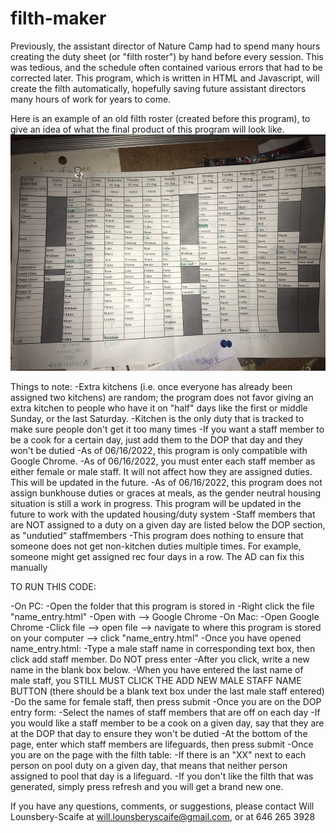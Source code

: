 # filth-maker

Previously, the assistant director of Nature Camp had to spend many hours creating the duty sheet (or "filth roster") by hand before every session. This was tedious, and the schedule often contained various errors that had to be corrected later. This program, which is written in HTML and Javascript, will create the filth automatically, hopefully saving future assistant directors many hours of work for years to come.


Here is an example of an old filth roster (created before this program), to give an idea of what the final product of this program will look like.
![](Images/filthImage.png)


Things to note:
    -Extra kitchens (i.e. once everyone has already been assigned two kitchens) are random; the program does not favor giving an extra kitchen to people who have it on "half" days like the first or middle Sunday, or the last Saturday.
    -Kitchen is the only duty that is tracked to make sure people don't get it too many times
    -If you want a staff member to be a cook for a certain day, just add them to the DOP that day and they won't be dutied
    -As of 06/16/2022, this program is only compatible with Google Chrome.
    -As of 06/16/2022, you must enter each staff member as either female or male staff. It will not affect how they are assigned duties. This will be updated in the future.
    -As of 06/16/2022, this program does not assign bunkhouse duties or graces at meals, as the gender neutral housing situation is still a work in progress. This program will be updated in the future to work with the updated housing/duty system
    -Staff members that are NOT assigned to a duty on a given day are listed below the DOP section, as "undutied" staffmembers
    -This program does nothing to ensure that someone does not get non-kitchen duties multiple times. For example, someone might get assigned rec four days in a row. The AD can fix
    this manually



TO RUN THIS CODE:

-On PC:
    -Open the folder that this program is stored in
    -Right click the file "name_entry.html"
    -Open with --> Google Chrome
-On Mac:
    -Open Google Chrome
    -Click file --> open file --> navigate to where this program is stored on your computer --> click "name_entry.html"
-Once you have opened name_entry.html:
    -Type a male staff name in corresponding text box, then click add staff member. Do NOT press enter
    -After you click, write a new name in the blank box below.
    -When you have entered the last name of male staff, you STILL MUST CLICK THE ADD NEW MALE STAFF NAME BUTTON (there should be a blank text box under the last male staff entered)
    -Do the same for female staff, then press submit
-Once you are on the DOP entry form:
    -Select the names of staff members that are off on each day
    -If you would like a staff member to be a cook on a given day, say that they are at the DOP that day to ensure they won't be dutied
    -At the bottom of the page, enter which staff members are lifeguards, then press submit
-Once you are on the page with the filth table:
    -If there is an "XX" next to each person on pool duty on a given day, that means that neither person assigned to pool that day is a lifeguard.
    -If you don't like the filth that was generated, simply press refresh and you will get a brand new one.


If you have any questions, comments, or suggestions, please contact Will Lounsbery-Scaife at will.lounsberyscaife@gmail.com, or at 646 265 3928
    